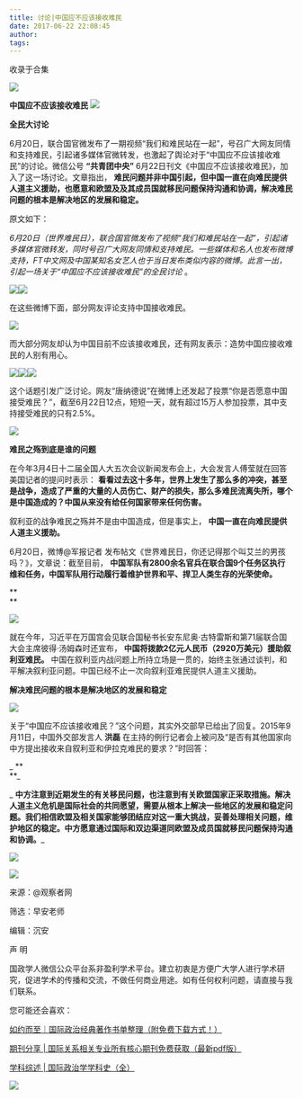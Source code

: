 ```yaml
---
title: 讨论|中国应不应该接收难民
date: 2017-06-22 22:08:45
author: 
tags: 
---
```



收录于合集

![](/images/4183/2.png)

  

**中国应不应该接收难民** **![](/images/4183/3.png)**

 **全民大讨论**

  

6月20日，联合国官微发布了一期视频“我们和难民站在一起”，号召广大网友同情和支持难民，引起诸多媒体官微转发，也激起了舆论对于“中国应不应该接收难民”的讨论。微信公号
**“共青团中央”** 6月22日刊文《中国应不应该接收难民》，加入了这一场讨论。文章指出，
**难民问题并非中国引起，但中国一直在向难民提供人道主义援助，也愿意和欧盟及及其成员国就移民问题保持沟通和协调，解决难民问题的根本是解决地区的发展和稳定。**

  

原文如下：

_6月20日（世界难民日），联合国官微发布了视频“我们和难民站在一起”，引起诸多媒体官微转发，同时号召广大网友同情和支持难民。一些媒体和名人也发布微博支持，FT中文网及中国某知名女艺人也于当日发布类似内容的微博。此言一出，引起一场关于“中国应不应该接收难民”的全民讨论_
。

  

![](/images/4183/4.jpeg)![](/images/4183/5.jpeg)

  

在这些微博下面，部分网友评论支持中国接收难民。

![](/images/4183/6.jpeg)

  

而大部分网友却认为中国目前不应该接收难民，还有网友表示：造势中国应接收难民的人别有用心。

  

![](/images/4183/7.jpeg)![](/images/4183/8.jpeg)![](/images/4183/9.jpeg)

  

这个话题引发广泛讨论。网友“唐纳德说”在微博上还发起了投票“你是否愿意中国接受难民？”，截至6月22日12点，短短一天，就有超过15万人参加投票，其中支持接受难民的只有2.5%。

  

![](/images/4183/10.jpeg)

  

 **难民之殇到底是谁的问题**

  

在今年3月4日十二届全国人大五次会议新闻发布会上，大会发言人傅莹就在回答美国记者的提问时表示：
**看看过去这十多年，世界上发生了那么多的冲突，甚至是战争，造成了严重的大量的人员伤亡、财产的损失，那么多难民流离失所，哪个是中国造成的？中国从来没有给任何国家带来任何伤害。**

  

叙利亚的战争难民之殇并不是由中国造成，但是事实上， **中国一直在向难民提供人道主义援助。**

  

6月20日，微博@军报记者 发布帖文《世界难民日，你还记得那个叫艾兰的男孩吗？》，文章说：截至目前，
**中国军队有2800余名官兵在联合国9个任务区执行维和任务，中国军队用行动履行着维护世界和平、捍卫人类生存的光荣使命。**

 **  
**

![](/images/4183/11.jpeg)

  

就在今年，习近平在万国宫会见联合国秘书长安东尼奥·古特雷斯和第71届联合国大会主席彼得·汤姆森时还宣布，
**中国将拨款2亿元人民币（2920万美元）援助叙利亚难民。**
中国在叙利亚内战问题上所持立场是一贯的，始终主张通过谈判，和平解决叙利亚问题。中国已经不止一次向叙利亚难民提供人道主义援助。

  

 **解决难民问题的根本是解决地区的发展和稳定**

![](/images/4183/12.jpeg)

  

关于“中国应不应该接收难民？”这个问题，其实外交部早已给出了回复。2015年9月11日，中国外交部发言人 **洪磊**
在主持的例行记者会上被问及“是否有其他国家向中方提出接收来自叙利亚和伊拉克难民的要求？”时回答：

 _ **  
**_

 _
**中方注意到近期发生的有关移民问题，也注意到有关欧盟国家正采取措施。解决人道主义危机是国际社会的共同愿望，需要从根本上解决一些地区的发展和稳定问题。我们相信欧盟及相关国家能够团结应对这一重大挑战，妥善处理相关问题，维护地区的稳定。中方愿意通过国际和双边渠道同欧盟及成员国就移民问题保持沟通和协调。**_

![](/images/4183/13.jpeg)

  

![](/images/4183/14.png)

  

来源：@观察者网

筛选：早安老师

编辑：沉安

  

声 明

国政学人微信公众平台系非盈利学术平台。建立初衷是方便广大学人进行学术研究，促进学术的传播和交流，不做任何商业用途。如有任何权利问题，请直接与我们联系。

  

您可能还会喜欢：

[如约而至｜国际政治经典著作书单整理（附免费下载方式！）](http://mp.weixin.qq.com/s?__biz=MzI3MTYzMzE5Mw==&mid=2247484047&idx=1&sn=7cbf5e66e8c4ecc1567f9259c5ddf5c5&chksm=eb3f9cc9dc4815df5dfd4d47882cb03ee5512acbfc03a57ff759a0b64aea0cd3cf5d6fc36fa8&scene=21#wechat_redirect)

[期刊分享 |
国际关系相关专业所有核心期刊免费获取（最新pdf版）](http://mp.weixin.qq.com/s?__biz=MzI3MTYzMzE5Mw==&mid=2247484056&idx=4&sn=23e11c3222678a1409b173359f85dcb6&chksm=eb3f9cdedc4815c8aa50ea71548dfdd5c0cc40a9ea28de076ba14178d74f9e0b7a711b093821&scene=21#wechat_redirect)

[学科综述 |
国际政治学学科史（全）](http://mp.weixin.qq.com/s?__biz=MzI3MTYzMzE5Mw==&mid=2247483961&idx=2&sn=5e1bb06e2f8d246383f9e8174ea0076c&chksm=eb3f9c7fdc481569bcaa1581a4ece88cbe824d51e4d781d7869f341462adc7ba51e294353da7&scene=21#wechat_redirect)

  

![](/images/4183/15.jpeg)

